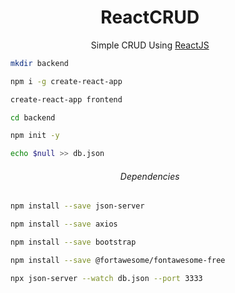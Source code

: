 <h1 align="center">ReactCRUD</h1>

<p align="center">Simple CRUD Using <a href="https://pt-br.reactjs.org">ReactJS</a></p>

```bash
    mkdir backend
```

```bash
    npm i -g create-react-app

    create-react-app frontend
```

```bash
    cd backend
```

```bash
    npm init -y

    echo $null >> db.json
```

<h6 align="center">Dependencies</h6>

```bash
    npm install --save json-server

    npm install --save axios

    npm install --save bootstrap

    npm install --save @fortawesome/fontawesome-free
```

```bash
    npx json-server --watch db.json --port 3333
```